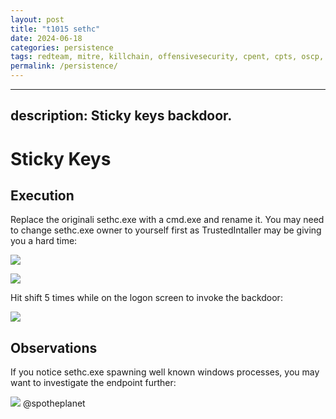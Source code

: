 ```yaml
---
layout: post
title: "t1015 sethc"
date: 2024-06-18
categories: persistence
tags: redteam, mitre, killchain, offensivesecurity, cpent, cpts, oscp, exploit
permalink: /persistence/
---
```


---
description: Sticky keys backdoor.
---

# Sticky Keys

## Execution

Replace the originali sethc.exe with a cmd.exe and rename it. You may need to change sethc.exe owner to yourself first as TrustedIntaller may be giving you a hard time:

![](../../.gitbook/assets/sethc-trustedinstaller.png)

![](../../.gitbook/assets/sethc-backdoor.png)

Hit shift 5 times while on the logon screen to invoke the backdoor:

![](<../../.gitbook/assets/sethc-logon (1).png>)

## Observations

If you notice sethc.exe spawning well known windows processes, you may want to investigate the endpoint further:

![](../../.gitbook/assets/sethc-enumeration.png)
@spotheplanet
